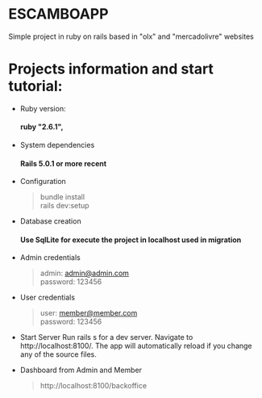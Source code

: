 # ESCAMBOAPP

Simple project in ruby on rails  based in "olx" and "mercadolivre" websites

# Projects information and start tutorial:

* Ruby version:
  #### ruby "2.6.1",

* System dependencies
  #### Rails 5.0.1 or more recent

* Configuration
  > bundle install  <!--  install dependecies from gemfile  --> <br>
  > rails dev:setup <!--  Configure all project and create fake content and users  -->

* Database creation
  #### Use SqlLite for execute the project in localhost used in migration

* Admin credentials
  > admin: admin@admin.com <br>
  > password: 123456

* User credentials
  > user: member@member.com <br>
  > password: 123456

* Start Server
 Run rails s for a dev server. Navigate to  http://localhost:8100/. The app will automatically reload if you change any of the source files.

* Dashboard from Admin and Member
  >  http://localhost:8100/backoffice

